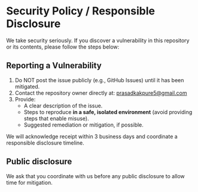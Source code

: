 # Security Policy / Responsible Disclosure

We take security seriously. If you discover a vulnerability in this repository or its contents, please follow the steps below:

## Reporting a Vulnerability
1. Do NOT post the issue publicly (e.g., GitHub Issues) until it has been mitigated.
2. Contact the repository owner directly at: <prasadkakpure5@gmail.com>
3. Provide:
   - A clear description of the issue.
   - Steps to reproduce **in a safe, isolated environment** (avoid providing steps that enable misuse).
   - Suggested remediation or mitigation, if possible.

We will acknowledge receipt within 3 business days and coordinate a responsible disclosure timeline.

## Public disclosure
We ask that you coordinate with us before any public disclosure to allow time for mitigation.

